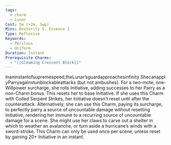 ```yaml
---
tags:
  - charm
  - Lunar
Cost: 5m (+2m, 1wp)
Mins: Dexterity 5, Essence 3
Type: Reflexive
Keywords:
  - Perilous
  - Uniform
Duration: Instant
Prerequisite Charms:
  - "[[Gleaming Crescent Block]]"
---
```

Inaninstantofsupremespeed,theLunar’sguardapproachesinfinity.ShecanapplyParryagainstunblockableattacks (but not ambushes). For a two-mote, one-Willpower surcharge, she rolls Initiative, adding successes to her Parry as a non-Charm bonus. This resets her to base Initiative. If she uses this Charm with Coiled Serpent Strikes, her Initiative doesn’t reset until after the counterattack. Alternatively, she can use this Charm, paying its surcharge, to perfectly parry a source of uncountable damage without resetting Initiative, rendering her immune to a recurring source of uncountable damage for a scene. She might use her claws to carve out a shelter in which to weather an avalanche, or turn aside a hurricane’s winds with a sword-stroke. This Charm can only be used once per scene, unless reset by gaining 20+ Initiative in an instant.